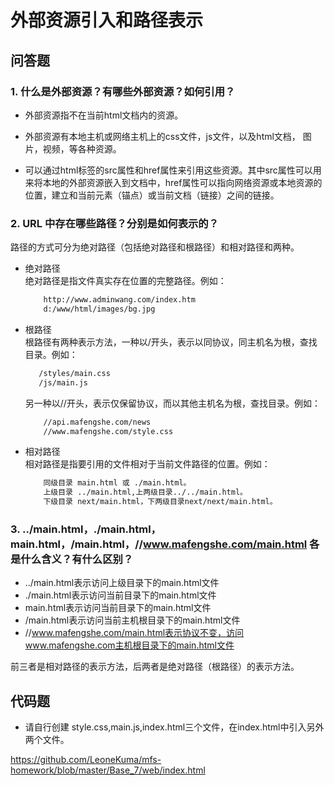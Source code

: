 # 外部资源引入和路径表示

## 问答题

### 1. 什么是外部资源？有哪些外部资源？如何引用？

- 外部资源指不在当前html文档内的资源。

- 外部资源有本地主机或网络主机上的css文件，js文件，以及html文档，
图片，视频，等各种资源。

- 可以通过html标签的src属性和href属性来引用这些资源。其中src属性可以用来将本地的外部资源嵌入到文档中，href属性可以指向网络资源或本地资源的位置，建立和当前元素（锚点）或当前文档（链接）之间的链接。

### 2. URL 中存在哪些路径？分别是如何表示的？

路径的方式可分为绝对路径（包括绝对路径和根路径）和相对路径和两种。

- 绝对路径  
绝对路径是指文件真实存在位置的完整路径。例如：

  ``` bash
      http://www.adminwang.com/index.htm
      d:/www/html/images/bg.jpg
  ```

- 根路径  
根路径有两种表示方法，一种以/开头，表示以同协议，同主机名为根，查找目录。例如：

  ``` bash
     /styles/main.css
     /js/main.js
  ```

  另一种以//开头，表示仅保留协议，而以其他主机名为根，查找目录。例如：

  ``` bash
      //api.mafengshe.com/news
      //www.mafengshe.com/style.css
  ```
  
- 相对路径  
相对路径是指要引用的文件相对于当前文件路径的位置。例如：

  ``` bash
      同级目录 main.html 或 ./main.html。
      上级目录 ../main.html,上两级目录../../main.html。
      下级目录 next/main.html，下两级目录next/next/main.html。
  ```
  
### 3.  ../main.html，./main.html，main.html，/main.html，//www.mafengshe.com/main.html 各是什么含义？有什么区别？

- ../main.html表示访问上级目录下的main.html文件 
- ./main.html表示访问当前目录下的main.html文件
- main.html表示访问当前目录下的main.html文件
- /main.html表示访问当前主机根目录下的main.html文件
- //www.mafengshe.com/main.html表示协议不变，访问www.mafengshe.com主机根目录下的main.html文件

前三者是相对路径的表示方法，后两者是绝对路径（根路径）的表示方法。

## 代码题

- 请自行创建 style.css,main.js,index.html三个文件，在index.html中引入另外两个文件。

<https://github.com/LeoneKuma/mfs-homework/blob/master/Base_7/web/index.html>
